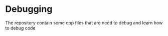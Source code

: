 # Debugging
The repository contain some cpp files that are need to debug and learn how to debug code
